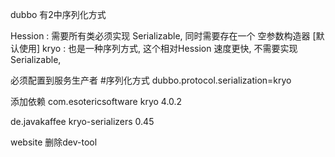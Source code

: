 
dubbo 有2中序列化方式

Hession : 需要所有类必须实现 Serializable, 同时需要存在一个 空参数构造器 [默认使用]
kryo : 也是一种序列方式, 这个相对Hession 速度更快, 不需要实现 Serializable,

必须配置到服务生产者
#序列化方式
dubbo.protocol.serialization=kryo

添加依赖
<dependency>
   <groupId>com.esotericsoftware</groupId>
   <artifactId>kryo</artifactId>
   <version>4.0.2</version>
</dependency>

<dependency>
   <groupId>de.javakaffee</groupId>
   <artifactId>kryo-serializers</artifactId>
   <version>0.45</version>
</dependency>

website 删除dev-tool
